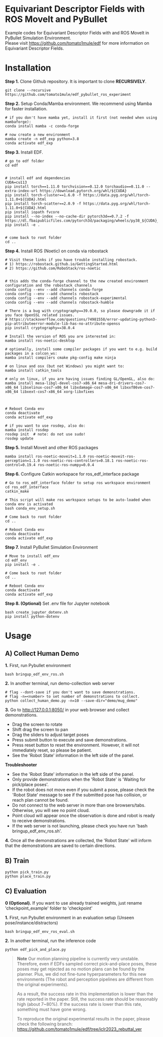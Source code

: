 # Equivariant Descriptor Fields with ROS MoveIt and PyBullet
Example codes for Equivariant Descriptor Fields with and ROS MoveIt in PyBullet Simulation Environment.\
Please visit https://github.com/tomato1mule/edf for more information on Equivariant Descriptor Fields.
# Installation

**Step 1.** Clone Github repository.
It is important to clone **RECURSIVELY**.
```shell
git clone --recursive https://github.com/tomato1mule/edf_pybullet_ros_experiment
```

**Step 2.** Setup Conda/Mamba environment. We recommend using Mamba for faster installation.
```shell
# if you don't have mamba yet, install it first (not needed when using mambaforge):
conda install mamba -c conda-forge

# now create a new environment
mamba create -n edf_exp python=3.8
conda activate edf_exp
```

**Step 3.** Install EDF.
```shell
# go to edf folder
cd edf


# install edf and dependencies
CUDA=cu113
pip install torch==1.11.0 torchvision==0.12.0 torchaudio==0.11.0 --extra-index-url https://download.pytorch.org/whl/${CUDA}
pip install torch-cluster==1.6.0 -f https://data.pyg.org/whl/torch-1.11.0+${CUDA}.html
pip install torch-scatter==2.0.9 -f https://data.pyg.org/whl/torch-1.11.0+${CUDA}.html
pip install iopath fvcore
pip install --no-index --no-cache-dir pytorch3d==0.7.2 -f https://dl.fbaipublicfiles.com/pytorch3d/packaging/wheels/py38_${CUDA}_pyt1110/download.html
pip install -e .


# come back to root folder
cd ..
```

**Step 4.** Install ROS (Noetic) on conda via robostack
```shell
# Visit these links if you have trouble installing robostack.
# 1) https://robostack.github.io/GettingStarted.html
# 2) https://github.com/RoboStack/ros-noetic


# this adds the conda-forge channel to the new created environment configuration and the robostack channels
conda config --env --add channels conda-forge
conda config --env --add channels robostack
conda config --env --add channels robostack-experimental
conda config --env --add channels robostack-humble

# There is a bug with cryptography==39.0.0, so please downgrade it if you face OpenSSL related issues.
# https://stackoverflow.com/questions/74981558/error-updating-python3-pip-attributeerror-module-lib-has-no-attribute-openss
pip install cryptography==38.0.4

# Install the version of ROS you are interested in:
mamba install ros-noetic-desktop

# optionally, install some compiler packages if you want to e.g. build packages in a colcon_ws:
mamba install compilers cmake pkg-config make ninja

# on linux and osx (but not Windows) you might want to:
mamba install catkin_tools

# only on linux, if you are having issues finding GL/OpenGL, also do:
mamba install mesa-libgl-devel-cos7-x86_64 mesa-dri-drivers-cos7-x86_64 libselinux-cos7-x86_64 libxdamage-cos7-x86_64 libxxf86vm-cos7-x86_64 libxext-cos7-x86_64 xorg-libxfixes



# Reboot Conda env
conda deactivate
conda activate edf_exp

# if you want to use rosdep, also do:
mamba install rosdep
rosdep init  # note: do not use sudo!
rosdep update
```

**Step 5.** Install Moveit and other ROS packages
```shell
mamba install ros-noetic-moveit=1.1.0 ros-noetic-moveit-ros-perception=1.1.0 ros-noetic-ros-controllers=0.18.1 ros-noetic-ros-control=0.19.4 ros-noetic-ros-numpy=0.0.4
```

**Step 6.** Configure Catkin workspace for ros_edf_interface package
```shell
# Go to ros_edf_interface folder to setup ros workspace environment
cd ros_edf_interface
catkin_make

# This script will make ros workspace setups to be auto-loaded when conda env is activated
bash conda_env_setup.sh

# Come back to root folder
cd ..

# Reboot Conda env
conda deactivate
conda activate edf_exp
```

**Step 7.** Install PyBullet Simulation Environment
```shell
# Move to install edf_env
cd edf_env
pip install -e .

# Come back to root folder
cd ..

# Reboot Conda env
conda deactivate
conda activate edf_exp
```

**Step 8. (Optional)** Set .env file for Jupyter notebook
```shell
bash create_jupyter_dotenv.sh
pip install python-dotenv
```

# Usage
## A) Collect Human Demo
**1.** First, run Pybullet environment
```shell
bash bringup_edf_env_ros.sh
```
**2.** In another terminal, run demo-collection web server
```shell
# flag --dont-save if you don't want to save demonstrations.
# flag -n=<number> to set number of demonstrations to collect.
python collect_human_demo.py -n=10 --save-dir="demo/mug_demo"
```
**3.** Go to http://127.0.0.1:8050/ in your web browser and collect demonstrations.

* Drag the screen to rotate
* Shift drag the screen to pan
* Drag the sliders to adjust target poses
* Press submit button to execute and save demonstrations.
* Press reset button to reset the environment. However, it will not immediately reset, so please be patient.
* See the 'Robot State' information in the left side of the panel.

**Troubleshooter**
* See the 'Robot State' information in the left side of the panel.
* Only provide demonstrations when the 'Robot State' is 'Waiting for pick/place poses'.
* If the robot does not move even if you submit a pose, please check the 'Robot State' message to see if the submitted pose has collision, or reach plan cannot be found.
* Do not connect to the web server in more than one browsers/tabs. Otherwise, you will see no point cloud.
* Point cloud will appear once the observation is done and robot is ready to receive demonstrations. 
* If the web server is not launching, please check you have run 'bash bringup_edf_env_ros.sh'.

**4.** Once all the demonstrations are collected, the 'Robot State' will inform that the demonstrations are saved to certain directions.

## B) Train
```shell
python pick_train.py
python place_train.py
```

## C) Evaluation
**0 (Optional).** If you want to use already trained weights, just rename 'checkpoint_example' folder to 'checkpoint'

**1.** First, run Pybullet environment in an evaluation setup (Unseen pose/instance/distractors)
```shell
bash bringup_edf_env_ros_eval.sh
```
**2.** In another terminal, run the inference code
```shell
python edf_pick_and_place.py
```

> **Note** Our motion planning pipeline is currently very unstable. Therefore, even if EDFs sampled correct pick-and-place poses, these poses may get rejected as no motion plans can be found by the planner. Plus, we did not fine-tune hyperparameters for this new environments (The robot and perception pipelines are different from the original experiments). 
>
>As a result, the success rate in this implementation is lower than the rate reported in the paper. Still, the success rate should be reasonably high (about 7~80%). If the success rate is lower than this rate, something must have gone wrong. 
>
>To reproduce the original experimental results in the paper, please check the following branch: https://github.com/tomato1mule/edf/tree/iclr2023_rebuttal_ver
